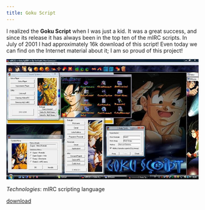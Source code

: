 ```yaml
---
title: Goku Script
---
```

I realized the **Goku Script** when I was just a kid. It was a great success, and since its release it has always been in the top ten of the mIRC scripts. In July of 2001 I had approximately 16k download of this script! Even today we can find on the Internet material about it; I am so proud of this project!

![Goku Script](timeline/goku_script_me.jpg)

_Technologies_: mIRC scripting language

[<i class="fa fa-download" aria-hidden="true"></i> download](/downloads/goku4.zip)

